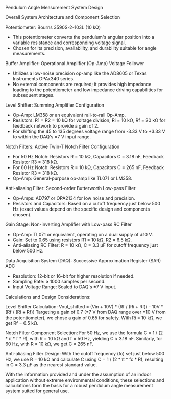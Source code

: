 Pendulum Angle Measurement System Design

Overall System Architecture and Component Selection

Potentiometer: Bourns 3590S-2-103L (10 kΩ)
- This potentiometer converts the pendulum's angular position into a variable resistance and corresponding voltage signal.
- Chosen for its precision, availability, and durability suitable for angle measurements.

Buffer Amplifier: Operational Amplifier (Op-Amp) Voltage Follower
- Utilizes a low-noise precision op-amp like the AD8605 or Texas Instruments OPAx340 series.
- No external components are required; it provides high impedance loading to the potentiometer and low impedance driving capabilities for subsequent stages.

Level Shifter: Summing Amplifier Configuration
- Op-Amp: LM358 or an equivalent rail-to-rail Op-Amp.
- Resistors: R1 = R2 = 10 kΩ for voltage division; Ri = 10 kΩ, Rf = 20 kΩ for feedback network to provide a gain of 2.
- For shifting the 45 to 135 degrees voltage range from -3.33 V to +3.33 V to within the DAQ's ±7 V input range.

Notch Filters: Active Twin-T Notch Filter Configuration
- For 50 Hz Notch: Resistors R = 10 kΩ, Capacitors C = 3.18 nF, Feedback Resistor R3 = 318 kΩ.
- For 60 Hz Notch: Resistors R = 10 kΩ, Capacitors C = 265 nF, Feedback Resistor R3 = 318 kΩ.
- Op-Amp: General-purpose op-amp like TL071 or LM358.

Anti-aliasing Filter: Second-order Butterworth Low-pass Filter
- Op-Amps: AD797 or OPA2134 for low noise and precision.
- Resistors and Capacitors: Based on a cutoff frequency just below 500 Hz (exact values depend on the specific design and components chosen).

Gain Stage: Non-inverting Amplifier with Low-pass RC Filter
- Op-Amp: TL071 or equivalent, operating on a dual supply of ±10 V.
- Gain: Set to 0.65 using resistors R1 = 10 kΩ, R2 = 6.5 kΩ.
- Anti-aliasing RC Filter: R = 10 kΩ, C = 3.3 μF for cutoff frequency just below 500 Hz.

Data Acquisition System (DAQ): Successive Approximation Register (SAR) ADC
- Resolution: 12-bit or 16-bit for higher resolution if needed.
- Sampling Rate: ≥ 1000 samples per second.
- Input Voltage Range: Scaled to DAQ's ±7 V input.

Calculations and Design Considerations:

Level Shifter Calculation:
Vout_shifted = (Vin + 10V) * (Rf / (Ri + Rf)) - 10V * (Rf / (Ri + Rf))
Targeting a gain of 0.7 (±7 V from DAQ range over ±10 V from the potentiometer), we chose a gain of 0.65 for safety. With Ri = 10 kΩ, we get Rf = 6.5 kΩ.

Notch Filter Component Selection:
For 50 Hz, we use the formula C = 1 / (2 * π * f * R), with R = 10 kΩ and f = 50 Hz, yielding C ≈ 3.18 nF. Similarly, for 60 Hz, with R = 10 kΩ, we get C ≈ 265 nF.

Anti-aliasing Filter Design:
With the cutoff frequency (fc) set just below 500 Hz, we use R = 10 kΩ and calculate C using C = 1 / (2 * π * fc * R), resulting in C ≈ 3.3 μF as the nearest standard value.

With the information provided and under the assumption of an indoor application without extreme environmental conditions, these selections and calculations form the basis for a robust pendulum angle measurement system suited for general use.